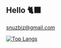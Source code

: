 ## Hello 🐈‍⬛

snuzbiz@gmail.com

[![Top Langs](https://github-readme-stats.vercel.app/api/top-langs/?username=tbunny-n)](https://github.com/anuraghazra/github-readme-stats)

